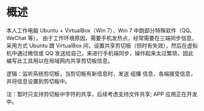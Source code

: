 # 概述

本人工作电脑 Ubuntu + VirtualBox（Win 7），Win 7 中跑部分特殊软件（QQ、WeChat 等）， 由于工作环境原因，需要手机发热点，经常需要在三端同步信息，采用方式 Ubuntu 跟 VirtualBox 间，设置共享剪切板（但时有失效），然后在虚拟机中通过微信或 QQ 发送给自己，来进行手机端同步，操作起来太过繁琐，因此编写此工具用以在局域网内共享剪切板信息。

逻辑：监听系统剪切板，当剪切板有新信息时，发送 组播 信息，各端接受信息，并将信息设置到剪切板中。

注：暂时只支持剪切板中字符的共享，后续考虑支持文件共享; APP 应用正在开发中。